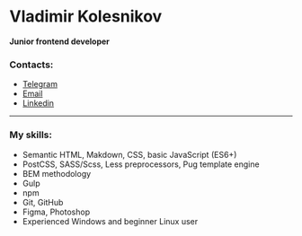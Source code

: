 # Vladimir Kolesnikov

**Junior frontend developer**

### Contacts:
* [Telegram](https://t.me/ithrforu)
* [Email](kolesnikov.v1996@gmail.com)
* [Linkedin](https://www.linkedin.com/in/ithrforu/)

---

### My skills:
* Semantic HTML, Makdown, CSS, basic JavaScript (ES6+)
* PostCSS, SASS/Scss, Less preprocessors, Pug template engine
* BEM methodology
* Gulp
* npm
* Git, GitHub
* Figma, Photoshop
* Experienced Windows and beginner Linux user
